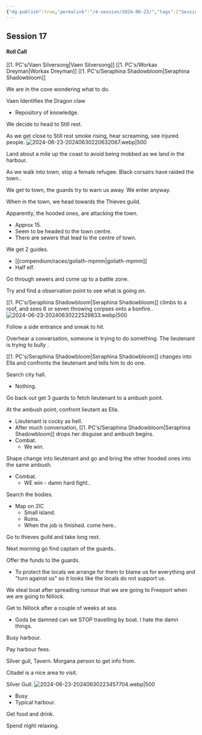 ```yaml
---
{"dg-publish":true,"permalink":"/4-session/2024-06-23/","tags":["Session_Note"]}
---
```




## Session 17

#### Roll Call

[[1. PC's/Vaen Silversong\|Vaen Silversong]]
[[1. PC's/Workax Dreyman\|Workax Dreyman]]
[[1. PC's/Seraphina Shadowbloom\|Seraphina Shadowbloom]]


We are in the cove wondering what to do.

Vaen Identifies the Dragon claw
- Repository of knowledge.

We decide to head to Still rest.

As we get close to Still rest smoke rising, hear screaming, see injured people.
![2024-06-23-20240630220632067.webp|500](/img/user/z_Attachments/2024-06-23-20240630220632067.webp)


Land about a mile up the coast to avoid being mobbed as we land in the harbour.

As we walk into town, stop a female refugee.  Black corsairs have raided the town.. 

We get to town, the guards try to warn us away.  We enter anyway.

When in the town, we head towards the Thieves guild.

Apparently, the hooded ones, are attacking the town.
- Approx 15.
- Seem to be headed to the town centre.
- There are sewers that lead to the centre of town.

We get 2 guides.
- [[compendium/races/goliath-mpmm\|goliath-mpmm]]
- Half elf.

Go through sewers and come up to a battle zone.

Try and find a observation point to see what is going on.

[[1. PC's/Seraphina Shadowbloom\|Seraphina Shadowbloom]] climbs to a roof, and sees 6 or seven throwing corpses onto a bonfire..
![2024-06-23-20240630222529833.webp|500](/img/user/z_Attachments/2024-06-23-20240630222529833.webp)


Follow a side entrance and sneak to hit.

Overhear a conversation, someone is trying to do something.  The lieutenant is trying to bully .

[[1. PC's/Seraphina Shadowbloom\|Seraphina Shadowbloom]] changes into Ella and confronts the lieutenant and tells him to do one.

Search city hall.
- Nothing.

Go back out get 3 guards to fetch lieutenant to a ambush point.

At the ambush point, confront lieutant as Ella.
- Lieutenant is cocky as hell.
- After much conversation, [[1. PC's/Seraphina Shadowbloom\|Seraphina Shadowbloom]] drops her disguise and ambush begins.
- Combat.
	- We win.

Shape change into lieutenant and go and bring the other hooded ones into the same ambush.
- Combat.
	- WE win - damn hard fight..

Search the bodies.
- Map on 2IC
	- Small island.
	- Ruins.
	- When the job is finished. come here..

Go to thieves guild and take long rest.

Next morning go find captain of the guards..

Offer the funds to the guards.

- To protect the locals we arrange for them to blame us for everything and "turn against us" so it looks like the locals do not support us.

We steal boat after spreading rumour that we are going to Freeport when we are going to Nillock.

Get to Nillock after a couple of weeks at sea.
- Gods be damned can we STOP travelling by boat.  I hate the damn things.

Busy harbour.

Pay harbour fees.

Silver gull, Tavern.  Morgana person to get info from.

Citadel is a nice area to visit.

Silver Gull.
![2024-06-23-20240630223457704.webp|500](/img/user/z_Attachments/2024-06-23-20240630223457704.webp)
- Busy
- Typical harbour.

Get food and drink.

Spend night relaxing.

